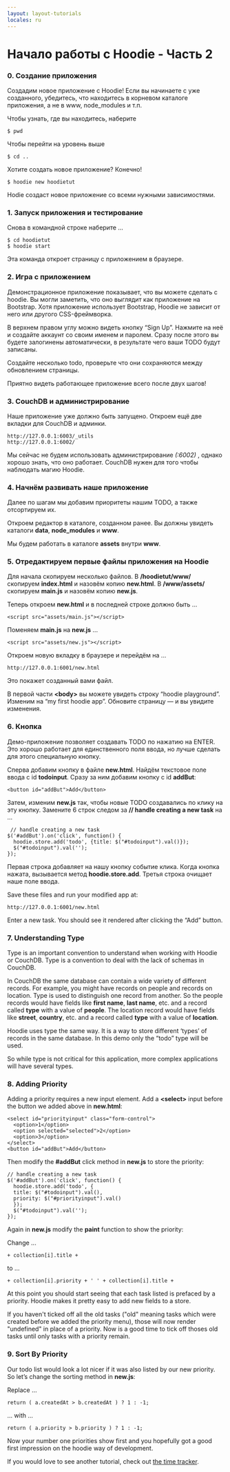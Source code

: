 ```yaml
---
layout: layout-tutorials
locales: ru
---
```


# Начало работы с Hoodie - Часть 2

### 0. Создание приложения

Создадим новое приложение с Hoodie! Если вы начинаете с уже созданного, убедитесь, что находитесь в корневом каталоге приложения, а не в www, node_modules и т.п.

Чтобы узнать, где вы находитесь, наберите
<pre><code>$ pwd</code></pre>

Чтобы перейти на уровень выше
<pre><code>$ cd ..</code></pre>

Хотите создать новое приложение? Конечно!
<pre><code>$ hoodie new hoodietut</code></pre>

Hodie создаст новое приложение со всеми нужными зависимостями.

### 1. Запуск приложения и тестирование

Снова в командной строке наберите ...

<pre><code>$ cd hoodietut
$ hoodie start
</code></pre>

Эта команда откроет страницу с приложением в браузере.

### 2. Игра с приложением

Демонстрационное приложение показывает, что вы можете сделать с hoodie. Вы могли заметить, что оно выглядит как приложение на Bootstrap. Хотя приложение использует Bootstrap, Hoodie не зависит от него или другого CSS-фреймворка.

В верхнем правом углу можно видеть кнопку “Sign Up”. Нажмите на неё и создайте аккаунт со своим именем и паролем. Сразу после этого вы будете залогинены автоматически, в результате чего ваши TODO будут записаны.

Создайте несколько todo, проверьте что они сохраняются между обновлением страницы.

Приятно видеть работающее приложение всего после двух шагов!


### 3. CouchDB и администрирование

Наше приложение уже должно быть запущено. Откроем ещё две вкладки для CouchDB и админки.

```
http://127.0.0.1:6003/_utils
http://127.0.0.1:6002/
```

Мы сейчас не будем использовать администрирование *(:6002)* , однако хорошо знать, что оно работает.  CouchDB нужен для того чтобы наблюдать магию Hoodie.


### 4. Начнём развивать наше приложение

Далее по шагам мы добавим приоритеты нашим TODO, а также отсортируем их.

Откроем редактор в каталоге, созданном ранее. Вы должны увидеть каталоги **data**, **node_modules** и **www**. 

Мы будем работать в каталоге **assets** внутри **www**.

### 5. Отредактируем первые файлы приложения на Hoodie

Для начала скопируем несколько файлов. В **/hoodietut/www/** скопируем **index.html** и назовём копию **new.html**. В **/www/assets/** скопируем **main.js** и назовём копию **new.js**.

Теперь откроем **new.html** и в последней строке должно быть ...

<pre><code>&lt;script src="assets/main.js">&lt;/script></code></pre>

Поменяем **main.js** на **new.js** ...

<pre><code>&lt;script src="assets/new.js">&lt;/script></code></pre>

Откроем новую вкладку в браузере и перейдём на ...

<pre><code>http://127.0.0.1:6001/new.html</code></pre>

Это покажет созданный вами файл.

В первой части **&lt;body>** вы можете увидеть строку “hoodie playground”. Изменим на “my first hoodie app”. Обновите страницу — и вы увидите изменения.


### 6. Кнопка

Демо-приложение позволяет создавать TODO по нажатию на ENTER. Это хорошо работает для единственного поля ввода, но лучше сделать для этого специальную кнопку.

Сперва добавим кнопку в файле **new.html**. Найдём текстовое поле ввода с id **todoinput**. Сразу за ним добавим кнопку с id **addBut**:

<pre><code>&lt;button id="addBut">Add&lt;/button></code></pre>

Затем, изменим **new.js** так, чтобы новые TODO создавались по клику на эту кнопку. Замените 6 строк следом за **// handle creating a new task** на ...

<pre><code> // handle creating a new task
$('#addBut').on('click', function() {
  hoodie.store.add('todo', {title: $("#todoinput").val()});
  $("#todoinput").val('');
});
</code></pre>

Первая строка добавляет на нашу кнопку событие клика. Когда кнопка нажата, вызывается метод **hoodie.store.add**. Третья строка очищает наше поле ввода.

Save these files and run your modified app at:

<pre><code>http://127.0.0.1:6001/new.html</code></pre>

Enter a new task. You should see it rendered after clicking the “Add” button.

### 7. Understanding Type

Type is an important convention to understand when working with Hoodie or CouchDB. Type is a convention to deal with the lack of schemas in CouchDB.

In CouchDB the same database can contain a wide variety of different records. For example, you might have records on people and records on location. Type is used to distinguish one record from another. So the people records would have fields like **first name**, **last name**, etc. and a record called **type** with a value of **people**. The location record would have fields like **street**, **country**, etc. and a record called **type** with a value of **location**.

Hoodie uses type the same way. It is a way to store different ‘types’ of records in the same database. In this demo only the “todo” type will be used.

So while type is not critical for this application, more complex applications will have several types.


### 8. Adding Priority

Adding a priority requires a new input element. Add a **&lt;select>** input before the button we added above in **new.html**:

<pre><code>&lt;select id="priorityinput" class="form-control">
  &lt;option>1&lt;/option>
  &lt;option selected="selected">2&lt;/option>
  &lt;option>3&lt;/option>
&lt;/select>
&lt;button id="addBut">Add&lt;/button>
</code></pre>

Then modify the **#addBut** click method in **new.js** to store the priority:

<pre><code>// handle creating a new task
$('#addBut').on('click', function() {
  hoodie.store.add('todo', {
  title: $("#todoinput").val(),
  priority: $("#priorityinput").val()
  });
  $("#todoinput").val('');
});
</code></pre>

Again in **new.js** modify the **paint** function to show the priority:

Change ...

<pre><code>+ collection[i].title +</code></pre>

to ...

<pre><code>+ collection[i].priority + ' ' + collection[i].title +</code></pre>

At this point you should start seeing that each task listed is prefaced by a priority. Hoodie makes it pretty easy to add new fields to a store.

If you haven't ticked off all the old tasks ("old" meaning tasks which were created before we added the priority menu), those will now render "undefined" in place of a priority. Now is a good time to tick off thoses old tasks until only tasks with a priority remain.


### 9. Sort By Priority

Our todo list would look a lot nicer if it was also listed by our new priority. So let’s change the sorting method in **new.js**:

Replace ...

<pre><code>return ( a.createdAt > b.createdAt ) ? 1 : -1;</code></pre>

... with ...

<pre><code>return ( a.priority > b.priority ) ? 1 : -1;</code></pre>

Now your number one priorities show first and you hopefully got a good first impression on the hoodie way of development.

If you would love to see another tutorial, check out [the time tracker](../tutorials/timetracker.html).
